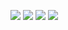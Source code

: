    ![](https://raw.githubusercontent.com/cultlead3r/github-stats/master/generated/overview.svg#gh-dark-mode-only)
   ![](https://raw.githubusercontent.com/cultlead3r/github-stats/master/generated/overview.svg#gh-light-mode-only)
   ![](https://raw.githubusercontent.com/cultlead3r/github-stats/master/generated/languages.svg#gh-dark-mode-only)
   ![](https://raw.githubusercontent.com/cultlead3r/github-stats/master/generated/languages.svg#gh-light-mode-only)
